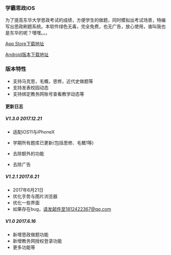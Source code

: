 ### 学霸思政iOS

为了提高东华大学思政考试的成绩，方便学生的做题，同时模拟出考试场景，特编写出思政刷题系统。本软件绿色无毒，完全免费，也无广告，放心使用，谁叫我也是东华的呢？嘿嘿。。。

[App Store下载地址](https://itunes.apple.com/cn/app/%E5%AD%A6%E9%9C%B8%E6%80%9D%E6%94%BF-%E6%80%9D%E6%94%BF%E5%81%9A%E9%A2%98/id1247054879?l=zh&ls=1&mt=8)

[Android版本下载地址](http://app.mi.com/details?id=cc.slotus.xuebasizheng)

### 版本特性

* 支持马克思，毛概，思修，近代史做题等
* 支持发表校园动态
* 支持绑定教务网账号查看教学动态等

#### 更新日志

##### V1.3.0 2017.12.21

- 适配iOS11与iPhoneX


- 学期所有题库已更新(包括思修、毛概1等)
- 去除额外的功能
- 去除广告

##### V1.2.1 2017.6.21

- 2017年6月21日
- 优化手势与图片浏览器
- 优化一些界面
- 如果存在bug，请发邮件至1812422367@qq.com

##### V1.0 2017.6.16

- 新增思政做题功能
- 新增教务网授权登录功能
- 更多功能等

